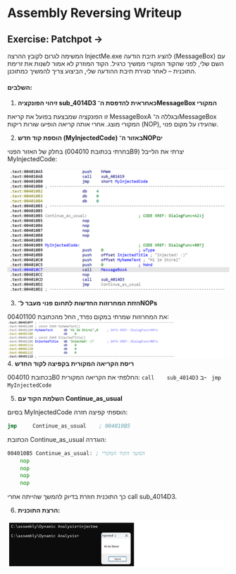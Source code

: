 # Assembly Reversing Writeup

## Exercise: Patchpot ->
המשימה לגרום לקובץ ההרצה InjectMe.exe להציג תיבת הודעה (MessageBox) עם השם שלי, לפני שהקוד המקורי ממשיך כרגיל.
הקוד המוזרק לא אמור לשנות את זרימת התוכנית – לאחר סגירת תיבת ההודעה שלי, הביצוע צריך להמשיך כמתוכנן.

#### השלבים:

1. **זיהוי הפונקציה sub_4014D3 כאחראית להדפסת ה־MessageBox המקורי**

זו הפונקציה שמבצעת בפועל את קריאת MessageBoxA ובגללה ה־MessageBox המקורי מוצג.
אחרי אותה קריאה הופיעו שורות ריקות (NOP), שהעידו על מקום פנוי.
   
2. **הוספת קוד חדש (MyInjectedCode) באזור ה־NOPים**

בחלק של האזור הפנוי (בחרתי בכתובת 004010B9) יצרתי את הלייבל MyInjectedCode:

![4](https://github.com/shirelsan/Assembly-Reversing/blob/main/4.png?raw=true)  

3. **הזזת המחרוזות החדשות לתחום פנוי מעבר ל־NOPs**

את המחרוזות שמרתי במקום נפרד, החל מהכתובת 00401100:
![4](https://github.com/shirelsan/Assembly-Reversing/blob/main/5.png?raw=true)  
4. **ריסת הקריאה המקורית בקפיצה לקוד החדש**

בכתובת 004010B0 החלפתי את הקריאה המקורית:
``` call    sub_4014D3 ```
ב- 
``` jmp     MyInjectedCode```

5. **השלמת הקוד עם Continue_as_usual**
   
בסיום MyInjectedCode הוספתי קפיצה חזרה:
```asm
jmp     Continue_as_usual    ; 004010B5
```
הכתובת Continue_as_usual הוגדרה:
```asm
004010B5 Continue_as_usual: ; המשך הקוד המקורי
    nop
    nop
    nop
    nop
```
כך התוכנית חוזרת בדיוק להמשך שהייתה אחרי call sub_4014D3.

6. **הרצת התוכנית:**
   
![4](https://github.com/shirelsan/Assembly-Reversing/blob/main/6.png?raw=true) 
